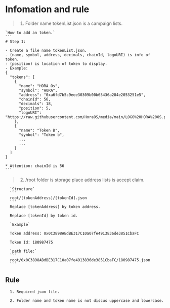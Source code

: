 
# Infomation and rule

>1. Folder name tokenList.json is a campaign lists.
    
    `How to add an token.`
    ```
    # Step 1:
    
    - Create a file name tokenList.json.
    - (name, symbol, address, decimals, chainId, logoURI) is info of token.
    - (position) is location of token to display.
    - Example: 
    {
      "tokens": [
        {
          "name": "HORA Os",
          "symbol": "HORA",
          "address": "0xa6fd7b5c9eee30309b00b65436a284e2053251e5",
          "chainId": 56,
          "decimals": 18,
          "position": 5,
          "logoURI": "https://raw.githubusercontent.com/HoraOS/media/main/LOGO%20HORA%20OS.png"
        },
        {
          "name": "Token B",
          "symbol": "Token b",
          ...
          ...
        }
      ]
    }
    
    * Attention: chainId is 56
    ```

>2. /root folder is storage place address lists is accept claim.

      `Structure`
      ```
      root/[tokenAddress]/[tokenId].json
      ```
      Replace [tokenAddress] by token address.
      
      Replace [tokenId] by token id.
  
      `Example`
      
      Token address: 0x0C3898ABdBE317C10a07fe4913836de3851CbaFC
      
      Token Id: 180987475

      `path file:`
      ```
      root/0x0C3898ABdBE317C10a07fe4913836de3851CbaFC/180987475.json
      ```

## Rule

      1. Required json file.
      
      2. Folder name and token name is not discus uppercase and lowercase.

